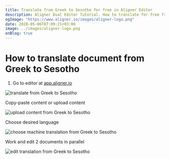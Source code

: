 ```yaml
---
title: Translate from Greek to Sesotho for free in Aligner Editor
description: Aligner Dual Editor Tutorial. How to translate for free from Greek to Sesotho. Aligner is multilingual document management platform. 
ogImage: "https://www.aligner.io/images/aligner-logo.png"
date: 2020-05-06T07:09:21+03:00
image: ../images/aligner-logo.png
onBlog: true
---
```


# How to translate document from Greek to Sesotho

1. Go to editor at [app.aligner.io](https://app.aligner.io "Aligner App web page")

![translate from Greek to Sesotho](../aligner-blank-editor.png "translate from Greek to Sesotho")

Copy-paste content or upload content

![upload content from Greek to Sesotho](../aligner-uploaded-document.png "upload content from Greek to Sesotho")

Choose desired language

![choose machine translation from Greek to Sesotho](../aligner-language-dropdown.png "choose machine translation from Greek to Sesotho")

Work and edit 2 documents in parallel

![edit translation from Greek to Sesotho](../aligner-double-sitded-editor.png "edit translation from Greek to Sesotho")

